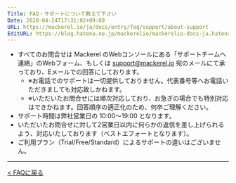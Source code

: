 ```yaml
---
Title: FAQ・サポートについて教えて下さい
Date: 2020-04-24T17:31:02+09:00
URL: https://mackerel.io/ja/docs/entry/faq/support/about-support
EditURL: https://blog.hatena.ne.jp/mackerelio/mackerelio-docs-ja.hatenablog.mackerel.io/atom/entry/26006613555515383
---
```


- すべてのお問合せは Mackerel のWebコンソールにある「サポートチームへ連絡」のWebフォーム、もしくは <a href="mailto:support@mackerel.io">support@mackerel.io</a> 宛のメールにて承っており、Eメールでの回答にしております。
    - ※お電話でのサポートは一切提供しておりません。代表番号等へお電話いただきましても対応致しかねます。
    - ※いただいたお問合せには順次対応しており、お急ぎの場合でも特別対応はできかねます。回答順序の適正化のため、何卒ご理解ください。
- サポート時間は弊社営業日の 10:00〜19:00 となります。
- いただいたお問合せに対して2営業日以内に何らかの返信を差し上げられるよう、対応いたしております（ベストエフォートとなります）。
- ご利用プラン（Trial/Free/Standard）によるサポートの違いはございません。

---

[< FAQに戻る](https://mackerel.io/ja/docs/entry/faq)
